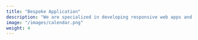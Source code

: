 ```yaml
---
title: "Bespoke Application"
description: "We are specialized in developing responsive web apps and mobile apps, native apps and bespoke desktop apps plus software engineering"
image: "/images/calendar.png"
weight: 4
---
```

